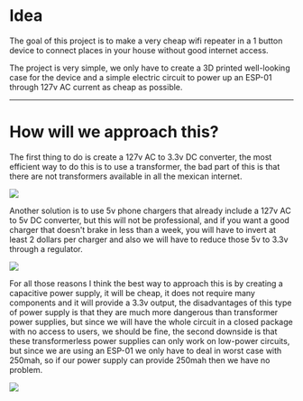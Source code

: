 # Idea
The goal of this project is to make a very cheap wifi repeater in a 1 button device to connect places in your house without good internet access.

The project is very simple, we only have to create a 3D printed well-looking case for the device and a simple electric circuit to power up an ESP-01 through 127v AC current as cheap as possible.

---

# How will we approach this?
The first thing to do is create a 127v AC to 3.3v DC converter, the most efficient way to do this is to use a transformer, the bad part of this is that there are not transformers available in all the mexican internet.

![](https://image.made-in-china.com/202f0j10EpuGeUCsOgcv/Efd-Type-Transformer-for-Cell-Phone-Charging-.jpg)

Another solution is to use 5v phone chargers that already include a 127v AC to 5v DC converter, but this will not be professional, and if you want a good charger that doesn't brake in less than a week, you will have to invert at least 2 dollars per charger and also we will have to reduce those 5v to 3.3v through a regulator.

![](https://http2.mlstatic.com/D_NQ_NP_816043-MLM31998925487_082019-O.jpg)

For all those reasons I think the best way to approach this is by creating a capacitive power supply, it will be cheap, it does not require many components and it will provide a 3.3v output, the disadvantages of this type of power supply is that they are much more dangerous than transformer power supplies, but since we will have the whole circuit in a closed package with no access to users, we should be fine, the second downside is that these transformerless power supplies can only work on low-power circuits, but since we are using an ESP-01 we only have to deal in worst case with 250mah, so if our power supply can provide 250mah then we have no problem.

![](https://1.bp.blogspot.com/-5waie95tRaA/XP8lu3Ch-BI/AAAAAAAAB9E/hQiLJMz4JCUK3InRqlkK_I2ieNCABVHKQCLcBGAs/s1600/luz%2Bnocturna%2Bautomatica%2Bcon%2Bfunete%2Bcapacitiva.JPG)
